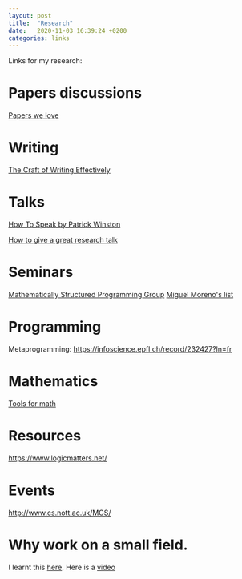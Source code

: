 ```yaml
---
layout: post
title:  "Research"
date:   2020-11-03 16:39:24 +0200
categories: links
---
```


Links for my research:

# Papers discussions

[Papers we love][love]

[love]: https://www.youtube.com/c/PapersWeLove/

# Writing

[The Craft of Writing Effectively][mcenerney] 

# Talks

[How To Speak by Patrick Winston][winston]

[How to give a great research talk][peyton]

[krauss]: https://www21.in.tum.de/~krauss/papers/krauss-thesis.pdf
[kansas]: https://ku-fpg.github.io/software/kure/
[dubut]: https://group-mmm.org/~dubut/papers/master12.pdf
[dubut1]: https://arxiv.org/pdf/1511.00346.pdf
[aristote]: https://git.eleves.ens.fr/qaristote/m1-internship-report/uploads/3431548a277eb5fc297d8e7d93d1e3ce/aristote_quentin_m1_internship_report.pdf
[mcenerney]: https://www.youtube.com/watch?v=vtIzMaLkCaM
[winston]: https://www.youtube.com/watch?v=vtIzMaLkCaM
[peyton]: https://www.microsoft.com/en-us/research/academic-program/give-great-research-talk/

# Seminars

[Mathematically Structured Programming Group][mcbride]
[Miguel Moreno's list][moreno]

[mcbride]: http://msp.cis.strath.ac.uk/links.html
[moreno]: https://www.miguelmath.com/webminars.html


# Programming

Metaprogramming: https://infoscience.epfl.ch/record/232427?ln=fr

# Mathematics

[Tools for math][math]

[math]: https://mathoverflow.net/questions/2147/most-helpful-math-resources-on-the-web

# Resources

https://www.logicmatters.net/

# Events

http://www.cs.nott.ac.uk/MGS/

# Why work on a small field.

I learnt this [here][jeff]. Here is a [video][small]

[jeff]: http://jeffe.cs.illinois.edu/
[small]: https://www.youtube.com/watch?v=c0bsKc4tiuY

